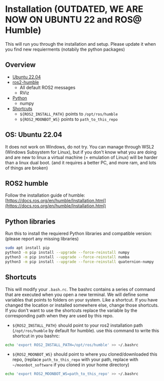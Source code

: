 # Installation (OUTDATED, WE  ARE NOW ON UBUNTU 22 and ROS@ Humble)

This will run you through the installation and setup. Please update it when you find new requierments 
(notabily the python packages)

## Overview

* [Ubuntu 22.04](installation.md#os-ubuntu-2204)
* [ros2-humble](installation.md#ROS2-humble)
  * All default ROS2 messages
  * RViz
* [Python](installation.md#Python-libraries)
  * numpy
* [Shortcuts](installation.md#Shortcuts)
  * `${ROS2_INSTALL_PATH}` points to `/opt/ros/humble`
  * `${ROS2_MOONBOT_WS}` points to `path_to_this_repo`

## OS: Ubuntu 22.04

It does not work on Windows, do not try.
You can manage through WSL2 (Windows Subsystem for Linux), but if you don't know what you are doing and are new to linux a virtual machine (= emulation of Linux) will be harder than a linux dual boot. (and it requires a better PC, and more ram, and lots of things are broken)

## ROS2 humble

Follow the installation guide of humble: [https://docs.ros.org/en/humble/Installation.html](https://docs.ros.org/en/humble/Installation.html)

## Python libraries

Run this to install the requiered Python libraries and compatible version:
(please report any missing libraries)

````bash
sudo apt install pip
python3 -m pip install --upgrade --force-reinstall numpy
python3 -m pip install --upgrade --force-reinstall numba
python3 -m pip install --upgrade --force-reinstall quaternion-numpy
````

## Shortcuts

This will modify your `.bash.rc`. The bashrc contains a series of command that are executed when you open a new terminal.
We will define some variables that points to folders on your system. Like a shortcut. If you have changed the location or installed somewhere else, change those shortcuts.  If you don't want to use the shortcuts replace the variable by the corresponding path when they are used by this repo.

- `${ROS2_INSTALL_PATH}` should point to your ros2 installation path (`/opt/ros/humble` by default for humble). use this command to write this shortcut in you bashrc:
````bash
echo 'export ROS2_INSTALL_PATH=/opt/ros/humble' >> ~/.bashrc
````
- `${ROS2_MOONBOT_WS}` should point to where you cloned/downloaded this repo, (replace `path_to_this_repo` with your path, replace with `~/moonbot_software` if you cloned in your home directory)
````bash
echo 'export ROS2_MOONBOT_WS=path_to_this_repo' >> ~/.bashrc
````


